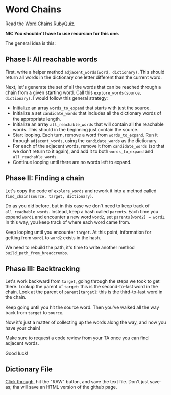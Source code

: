 # Word Chains

Read the [Word Chains RubyQuiz][quiz-wayback].

**NB: You shouldn't have to use recursion for this one.**

The general idea is this:

## Phase I: All reachable words

First, write a helper method `adjacent_words(word, dictionary)`. This
should return all words in the dictionary one letter different than
the current word.

Next, let's generate the set of all the words that can be reached
through a chain from a given starting word. Call this
`explore_words(source, dictionary)`. I would follow this general
strategy:

* Initialize an array `words_to_expand` that starts with just the
  source.
* Initialize a set `candidate_words` that includes all the dictionary
  words of the appropriate length.
* Initialize an array `all_reachable_words` that will contain all the
  reachable words. This should in the beginning just contain the
  source.
* Start looping. Each turn, remove a word from `words_to_expand`. Run
  it through `adjacent_words`, using the `candidate_words` as the
  dictionary.
* For each of the adjacent words, remove it from `candidate_words`
  (so that we don't return to it again), and add it to both
  `words_to_expand` and `all_reachable_words`.
* Continue looping until there are no words left to expand.

## Phase II: Finding a chain

Let's copy the code of `explore_words` and rework it into a method
called `find_chain(source, target, dictionary)`.

Do as you did before, but in this case we don't need to keep track of
`all_reachable_words`. Instead, keep a hash called `parents`. Each
time you expand `word1` and encounter a new word `word2`, set
`parents[word2] = word1`. In this way, you keep track of where each
word came from.

Keep looping until you encounter `target`. At this point, information
for getting from `word1` to `word2` exists in the hash.

We need to rebuild the path, it's time to write another method
`build_path_from_breadcrumbs`.

## Phase III: Backtracking

Let's work backward from `target`, going through the steps we took to
get there. Lookup the parent of `target`: this is the second-to-last
word in the chain. Look at the parent of `parent[target]`: this is
the third-to-last word in the chain.

Keep going until you hit the source word. Then you've walked all the
way back from `target` to `source`.

Now it's just a matter of collecting up the words along the way, and
now you have your chain!

Make sure to request a code review from your TA once you can find
adjacent words.

Good luck!

## Dictionary File

[Click through][dictionary], hit the "RAW" button, and save the text
file. Don't just save-as; tha will save an HTML version of the github
page.

[quiz-wayback]: http://web.archive.org/web/20130215052516/http://rubyquiz.com/quiz44.html
[dictionary]: ./dictionary.txt
